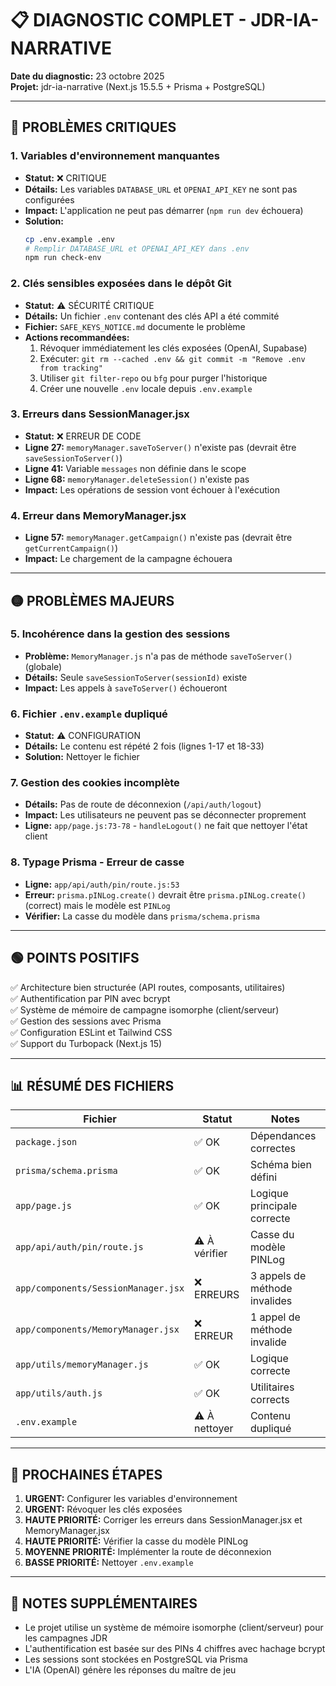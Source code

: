 # 📋 DIAGNOSTIC COMPLET - JDR-IA-NARRATIVE

**Date du diagnostic:** 23 octobre 2025  
**Projet:** jdr-ia-narrative (Next.js 15.5.5 + Prisma + PostgreSQL)

---

## 🔴 PROBLÈMES CRITIQUES

### 1. **Variables d'environnement manquantes**
- **Statut:** ❌ CRITIQUE
- **Détails:** Les variables `DATABASE_URL` et `OPENAI_API_KEY` ne sont pas configurées
- **Impact:** L'application ne peut pas démarrer (`npm run dev` échouera)
- **Solution:** 
  ```bash
  cp .env.example .env
  # Remplir DATABASE_URL et OPENAI_API_KEY dans .env
  npm run check-env
  ```

### 2. **Clés sensibles exposées dans le dépôt Git**
- **Statut:** ⚠️ SÉCURITÉ CRITIQUE
- **Détails:** Un fichier `.env` contenant des clés API a été commité
- **Fichier:** `SAFE_KEYS_NOTICE.md` documente le problème
- **Actions recommandées:**
  1. Révoquer immédiatement les clés exposées (OpenAI, Supabase)
  2. Exécuter: `git rm --cached .env && git commit -m "Remove .env from tracking"`
  3. Utiliser `git filter-repo` ou `bfg` pour purger l'historique
  4. Créer une nouvelle `.env` locale depuis `.env.example`

### 3. **Erreurs dans SessionManager.jsx**
- **Statut:** ❌ ERREUR DE CODE
- **Ligne 27:** `memoryManager.saveToServer()` n'existe pas (devrait être `saveSessionToServer()`)
- **Ligne 41:** Variable `messages` non définie dans le scope
- **Ligne 68:** `memoryManager.deleteSession()` n'existe pas
- **Impact:** Les opérations de session vont échouer à l'exécution

### 4. **Erreur dans MemoryManager.jsx**
- **Ligne 57:** `memoryManager.getCampaign()` n'existe pas (devrait être `getCurrentCampaign()`)
- **Impact:** Le chargement de la campagne échouera

---

## 🟡 PROBLÈMES MAJEURS

### 5. **Incohérence dans la gestion des sessions**
- **Problème:** `MemoryManager.js` n'a pas de méthode `saveToServer()` (globale)
- **Détails:** Seule `saveSessionToServer(sessionId)` existe
- **Impact:** Les appels à `saveToServer()` échoueront

### 6. **Fichier `.env.example` dupliqué**
- **Statut:** ⚠️ CONFIGURATION
- **Détails:** Le contenu est répété 2 fois (lignes 1-17 et 18-33)
- **Solution:** Nettoyer le fichier

### 7. **Gestion des cookies incomplète**
- **Détails:** Pas de route de déconnexion (`/api/auth/logout`)
- **Impact:** Les utilisateurs ne peuvent pas se déconnecter proprement
- **Ligne:** `app/page.js:73-78` - `handleLogout()` ne fait que nettoyer l'état client

### 8. **Typage Prisma - Erreur de casse**
- **Ligne:** `app/api/auth/pin/route.js:53`
- **Erreur:** `prisma.pINLog.create()` devrait être `prisma.pINLog.create()` (correct) mais le modèle est `PINLog`
- **Vérifier:** La casse du modèle dans `prisma/schema.prisma`

---

## 🟢 POINTS POSITIFS

✅ Architecture bien structurée (API routes, composants, utilitaires)  
✅ Authentification par PIN avec bcrypt  
✅ Système de mémoire de campagne isomorphe (client/serveur)  
✅ Gestion des sessions avec Prisma  
✅ Configuration ESLint et Tailwind CSS  
✅ Support du Turbopack (Next.js 15)

---

## 📊 RÉSUMÉ DES FICHIERS

| Fichier | Statut | Notes |
|---------|--------|-------|
| `package.json` | ✅ OK | Dépendances correctes |
| `prisma/schema.prisma` | ✅ OK | Schéma bien défini |
| `app/page.js` | ✅ OK | Logique principale correcte |
| `app/api/auth/pin/route.js` | ⚠️ À vérifier | Casse du modèle PINLog |
| `app/components/SessionManager.jsx` | ❌ ERREURS | 3 appels de méthode invalides |
| `app/components/MemoryManager.jsx` | ❌ ERREUR | 1 appel de méthode invalide |
| `app/utils/memoryManager.js` | ✅ OK | Logique correcte |
| `app/utils/auth.js` | ✅ OK | Utilitaires corrects |
| `.env.example` | ⚠️ À nettoyer | Contenu dupliqué |

---

## 🚀 PROCHAINES ÉTAPES

1. **URGENT:** Configurer les variables d'environnement
2. **URGENT:** Révoquer les clés exposées
3. **HAUTE PRIORITÉ:** Corriger les erreurs dans SessionManager.jsx et MemoryManager.jsx
4. **HAUTE PRIORITÉ:** Vérifier la casse du modèle PINLog
5. **MOYENNE PRIORITÉ:** Implémenter la route de déconnexion
6. **BASSE PRIORITÉ:** Nettoyer `.env.example`

---

## 📝 NOTES SUPPLÉMENTAIRES

- Le projet utilise un système de mémoire isomorphe (client/serveur) pour les campagnes JDR
- L'authentification est basée sur des PINs 4 chiffres avec hachage bcrypt
- Les sessions sont stockées en PostgreSQL via Prisma
- L'IA (OpenAI) génère les réponses du maître de jeu

